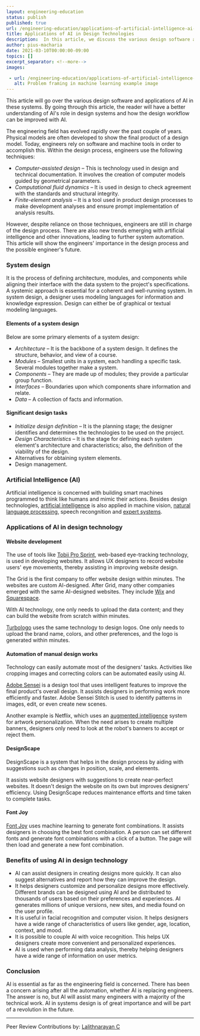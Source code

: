 ```yaml
---
layout: engineering-education
status: publish
published: true
url: /engineering-education/applications-of-artificial-intelligence-ai-in-design-systems/
title: Applications of AI in Design Technologies
description:  In this article, we discuss the various design software and the application of AI in these systems. By going through the article, one will understand AI's role in the design systems and how the design workflow is modified with AI in place. 
author: pius-macharia
date: 2021-03-10T00:00:00-09:00
topics: []
excerpt_separator: <!--more-->
images:

 - url: /engineering-education/applications-of-artificial-intelligence-ai-in-design-systems/hero.jpg
   alt: Problem framing in machine learning example image
---
```

This article will go over the various design software and applications of AI in these systems. By going through this article, the reader will have a better understanding of AI's role in design systems and how the design workflow can be improved with AI. 
<!--more-->
The engineering field has evolved rapidly over the past couple of years. Physical models are often developed to show the final product of a design model. Today, engineers rely on software and machine tools in order to accomplish this. Within the design process, engineers use the following techniques:
- *Computer-assisted design* – This is technology used in design and technical documentation. It involves the creation of computer models guided by geometrical parameters.
- *Computational fluid dynamics* – It is used in design to check agreement with the standards and structural integrity.
- *Finite-element analysis* – It is a tool used in product design processes to make development analyses and ensure prompt implementation of analysis results.

However, despite reliance on those techniques, engineers are still in charge of the design process. There are also new trends emerging with artificial intelligence and other innovations, leading to further system automation. This article will show the engineers' importance in the design process and the possible engineer's future.

### System design
It is the process of defining architecture, modules, and components while aligning their interface with the data system to the project's specifications. A systemic approach is essential for a coherent and well-running system. In system design, a designer uses modeling languages for information and knowledge expression. Design can either be of graphical or textual modeling languages.

#### Elements of a system design
Below are some primary elements of a system design: 
- *Architecture* – It is the backbone of a system design. It defines the structure, behavior, and view of a course.
- *Modules* – Smallest units in a system, each handling a specific task. Several modules together make a system.
- *Components* – They are made up of modules; they provide a particular group function.
- *Interfaces* – Boundaries upon which components share information and relate.
- *Data* – A collection of facts and information.

#### Significant design tasks 
- *Initialize design definition* – It is the planning stage; the designer identifies and determines the technologies to be used on the project.
- *Design Characteristics* – It is the stage for defining each system element's architecture and characteristics; also, the definition of the viability of the design.
- Alternatives for obtaining system elements.
- Design management. 

### Artificial Intelligence (AI)
Artificial intelligence is concerned with building smart machines programmed to think like humans and mimic their actions. Besides design technologies, [artificial intelligence](/engineering-education/artificial-intelligence-future/) is also applied in machine vision, [natural language processing](/engineering-education/five-real-life-use-cases-of-natural-language-processing-nlp/), speech recongnition and [expert systems](https://en.wikipedia.org/wiki/Expert_system).

### Applications of AI in design technology
#### Website development
The use of tools like [Tobii Pro Sprint](https://www.tobiipro.com/product-listing/sprint/), web-based eye-tracking technology, is used in developing websites. It allows UX designers to record website users' eye movements, thereby assisting in improving website design.

The Grid is the first company to offer website design within minutes. The websites are custom AI-designed. After Grid, many other companies emerged with the same AI-designed websites. They include [Wix](https://www.wix.com/) and [Squarespace](https://www.squarespace.com/).

With AI technology, one only needs to upload the data content; and they can build the website from scratch within minutes.

[Turbologo](https://turbologo.com/?ref=hackernoon.com) uses the same technology to design logos. One only needs to upload the brand name, colors, and other preferences, and the logo is generated within minutes.

#### Automation of manual design works
Technology can easily automate most of the designers' tasks. Activities like cropping images and correcting colors can be automated easily using AI. 

[Adobe Sensei](https://www.adobe.com/experience-platform/intelligent-services.html?ref=hackernoon.com) is a design tool that uses intelligent features to improve the final product's overall design. It assists designers in performing work more efficiently and faster. Adobe Sensei Stitch is used to identify patterns in images, edit, or even create new scenes.

Another example is Netflix, which uses an [augmented intelligence](/engineering-education/introduction-to-extended-reality/) system for artwork personalization. When the need arises to create multiple banners, designers only need to look at the robot's banners to accept or reject them.

#### DesignScape
DesignScape is a system that helps in the design process by aiding with suggestions such as changes in position, scale, and elements.

It assists website designers with suggestions to create near-perfect websites. It doesn't design the website on its own but improves designers' efficiency. Using DesignScape reduces maintenance efforts and time taken to complete tasks.

#### Font Joy
[Font Joy](https://fontjoy.com/) uses machine learning to generate font combinations. It assists designers in choosing the best font combination. A person can set different fonts and generate font combinations with a click of a button. The page will then load and generate a new font combination.

### Benefits of using AI in design technology 
- AI can assist designers in creating designs more quickly. It can also suggest alternatives and report how they can improve the design.
- It helps designers customize and personalize designs more effectively. Different brands can be designed using AI and be distributed to thousands of users based on their preferences and experiences. AI generates millions of unique versions, new sites, and media found on the user profile.
- It is useful in facial recognition and computer vision. It helps designers have a wide range of characteristics of users like gender, age, location, context, and mood.
- It is possible to couple AI with voice recognition. This helps UX designers create more convenient and personalized experiences.
- AI is used when performing data analysis, thereby helping designers have a wide range of information on user metrics.

### Conclusion
AI is essential as far as the engineering field is concerned. There has been a concern arising after all the automation, whether AI is replacing engineers. The answer is no, but AI will assist many engineers with a majority of the technical work. AI in systems design is of great importance and will be part of a revolution in the future.

---
Peer Review Contributions by: [Lalithnarayan C](/engineering-education/authors/lalithnarayan-c/)
